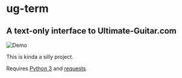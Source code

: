 # ug-term
## A text-only interface to Ultimate-Guitar.com

![Demo](https://raw.githubusercontent.com/peteigel/ug-term/master/demo.gif)

This is kinda a silly project.

Requires [Python 3](https://www.python.org/) and [requests](http://docs.python-requests.org/en/master/).